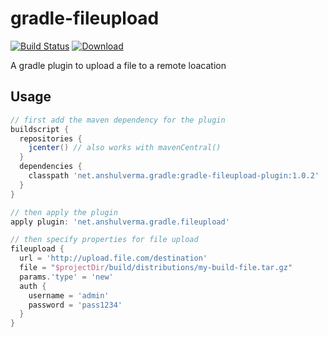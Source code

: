 # gradle-fileupload

[![Build Status](https://travis-ci.org/anshulverma/gradle-fileupload-plugin.svg?branch=master)](https://travis-ci.org/anshulverma/gradle-fileupload-plugin)
[![Download](https://api.bintray.com/packages/anshulverma/gradle-plugins/gradle-fileupload-plugin/images/download.svg)](https://bintray.com/anshulverma/gradle-plugins/gradle-fileupload-plugin/_latestVersion)

A gradle plugin to upload a file to a remote loacation

## Usage

``` groovy
// first add the maven dependency for the plugin
buildscript {
  repositories {
    jcenter() // also works with mavenCentral()
  }
  dependencies {
    classpath 'net.anshulverma.gradle:gradle-fileupload-plugin:1.0.2'
  }
}

// then apply the plugin
apply plugin: 'net.anshulverma.gradle.fileupload'

// then specify properties for file upload
fileupload {
  url = 'http://upload.file.com/destination'
  file = "$projectDir/build/distributions/my-build-file.tar.gz"
  params.'type' = 'new'
  auth {
    username = 'admin'
    password = 'pass1234'
  }
}
```
